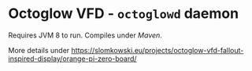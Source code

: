 # Octoglow VFD - `octoglowd` daemon

Requires JVM 8 to run. Compiles under *Maven*.

More details under https://slomkowski.eu/projects/octoglow-vfd-fallout-inspired-display/orange-pi-zero-board/
